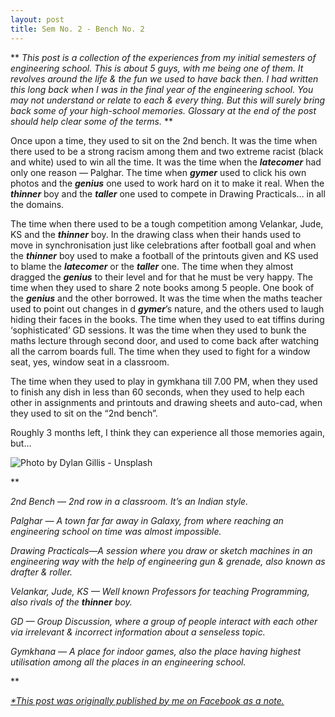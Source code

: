```yaml
---
layout: post
title: Sem No. 2 - Bench No. 2
---  
```

**
*This post is a collection of the experiences from my initial semesters of engineering school. This is about 5 guys, with me being one of them. It revolves around the life & the fun we used to have back then. I had written this long back when I was in the final year of the engineering school. You may not understand or relate to each & every thing. But this will surely bring back some of your high-school memories. Glossary at the end of the post should help clear some of the terms.*
**

Once upon a time, they used to sit on the 2nd bench. It was the time when there used to be a strong racism among them and two extreme racist (black and white) used to win all the time. It was the time when the ***latecomer*** had only one reason — Palghar. The time when ***gymer*** used to click his own photos and the ***genius*** one used to work hard on it to make it real. When the ***thinner*** boy and the ***taller*** one used to compete in Drawing Practicals… in all the domains.

The time when there used to be a tough competition among Velankar, Jude, KS and the ***thinner*** boy. In the drawing class when their hands used to move in synchronisation just like celebrations after football goal and when the ***thinner*** boy used to make a football of the printouts given and KS used to blame the ***latecomer*** or the ***taller*** one. The time when they almost dragged the ***genius*** to their level and for that he must be very happy. The time when they used to share 2 note books among 5 people. One book of the ***genius*** and the other borrowed. It was the time when the maths teacher used to point out changes in d ***gymer***’s nature, and the others used to laugh hiding their faces in the books. The time when they used to eat tiffins during ‘sophisticated’ GD sessions. It was the time when they used to bunk the maths lecture through second door, and used to come back after watching all the carrom boards full. The time when they used to fight for a window seat, yes, window seat in a classroom.

The time when they used to play in gymkhana till 7.00 PM, when they used to finish any dish in less than 60 seconds, when they used to help each other in assignments and printouts and drawing sheets and auto-cad, when they used to sit on the “2nd bench”.

Roughly 3 months left, I think they can experience all those memories again, but…

![Photo by Dylan Gillis - Unsplash](https://images.unsplash.com/photo-1517048676732-d65bc937f952?ixlib=rb-1.2.1&auto=format&fit=crop&w=1650&q=80)

**

*2nd Bench — 2nd row in a classroom. It’s an Indian style.*

*Palghar — A town far far away in Galaxy, from where reaching an engineering school on time was almost impossible.*

*Drawing Practicals—A session where you draw or sketch machines in an engineering way with the help of engineering gun & grenade, also known as drafter & roller.*

*Velankar, Jude, KS — Well known Professors for teaching Programming, also rivals of the **thinner** boy.*

*GD — Group Discussion, where a group of people interact with each other via irrelevant & incorrect information about a senseless topic.*

*Gymkhana — A place for indoor games, also the place having highest utilisation among all the places in an engineering school.*

**

*[*This post was originally published by me on Facebook as a note.](https://www.facebook.com/notes/amey-patil/sem-no-2-bench-no-2/151333104921581/)*
